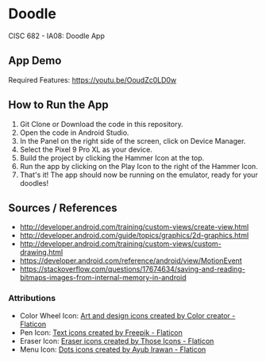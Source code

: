 # Doodle
CISC 682 - IA08: Doodle App

## App Demo
Required Features: https://youtu.be/OoudZc0LD0w

## How to Run the App
1. Git Clone or Download the code in this repository.
2. Open the code in Android Studio.
3. In the Panel on the right side of the screen, click on Device Manager.
4. Select the Pixel 9 Pro XL as your device.
5. Build the project by clicking the Hammer Icon at the top.
6. Run the app by clicking on the Play Icon to the right of the Hammer Icon.
7. That's it! The app should now be running on the emulator, ready for your doodles!

## Sources / References
- http://developer.android.com/training/custom-views/create-view.html
- http://developer.android.com/guide/topics/graphics/2d-graphics.html
- http://developer.android.com/training/custom-views/custom-drawing.html
- https://developer.android.com/reference/android/view/MotionEvent
- https://stackoverflow.com/questions/17674634/saving-and-reading-bitmaps-images-from-internal-memory-in-android

### Attributions
- Color Wheel Icon: <a href="https://www.flaticon.com/free-icons/art-and-design" title="art and design icons">Art and design icons created by Color creator - Flaticon</a>
- Pen Icon: <a href="https://www.flaticon.com/free-icons/text" title="text icons">Text icons created by Freepik - Flaticon</a>
- Eraser Icon: <a href="https://www.flaticon.com/free-icons/eraser" title="eraser icons">Eraser icons created by Those Icons - Flaticon</a>
- Menu Icon: <a href="https://www.flaticon.com/free-icons/dots" title="dots icons">Dots icons created by Ayub Irawan - Flaticon</a>
